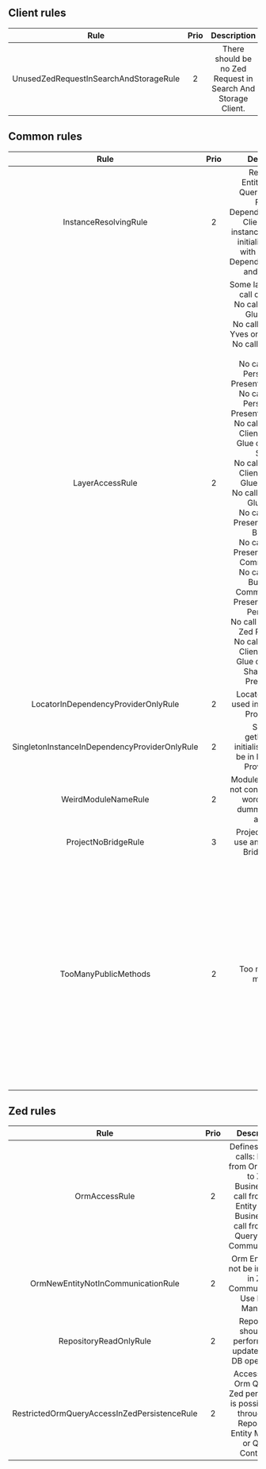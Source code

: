 ## Client rules
|                  Rule                  | Prio |                          Description                         | Info |
|:--------------------------------------:|:----:|:------------------------------------------------------------:|:----:|
| UnusedZedRequestInSearchAndStorageRule |   2  | There should be no Zed Request in Search And Storage Client. |      |

## Common rules
|                      Rule                    | Prio |                                                                                                                                                                                                                                                                                                                                                              Description                                                                                                                                                                                                                                                                                                                                                              |                                                                                                  Info                                                                                                  |
|:--------------------------------------------:|:----:|:-------------------------------------------------------------------------------------------------------------------------------------------------------------------------------------------------------------------------------------------------------------------------------------------------------------------------------------------------------------------------------------------------------------------------------------------------------------------------------------------------------------------------------------------------------------------------------------------------------------------------------------------------------------------------------------------------------------------------------------:|:------------------------------------------------------------------------------------------------------------------------------------------------------------------------------------------------------:|
| InstanceResolvingRule                        |  2   | Repository, EntityManager, QueryContainer, Facade, DependencyProvider, Client, Service instances can not be initialized directly with "new". Use Dependency Provider and Resolvers                                                                                                                                                                                                                                                                                                                                                                                                                                                                                                                                                    |                                                                                                                                                                                                        |
| LayerAccessRule                              |  2   | Some layers must not call other layers: <br/>No call from Zed or Glue to Yves, <br/>No call from Glue or Yves or Zed to Client, <br/>No call from Yves to Glue, <br/>No call from Zed Persistence or Presentation to Glue, <br/>No call from Zed Persistence or Presentation to Glue, <br/>No call from Zed or Client or Yves or Glue or Service to Shared, <br/>No call from Zed or Client or Yves or Glue to Service, <br/>No call from Yves or Glue to Zed, <br/>No call from Zed Presentation to Zed Business, <br/>No call from Zed Presentation to Zed Communication, <br/>No call from Zed Business or Communication or Presentation to Zed Persistence, <br/>No call from Client to Zed Persistence, <br/>No call from Zed or Client or Yves or Glue or Service or Shared to Zed Presentation. |                                                                                                                                                                                                        |
| LocatorInDependencyProviderOnlyRule          |  2   | Locator should be used in Dependency Provider only                                                                                                                                                                                                                                                                                                                                                                                                                                                                                                                                                                                                                                                                                    |                                                                                                                                                                                                        |
| SingletonInstanceInDependencyProviderOnlyRule |  2   | Singleton getInstance() initialisation should be in Dependency Provider only.                                                                                                                                                                                                                                                                                                                                                                                                                                                                                                                                                                                                                                                         |                                                                                                                                                                                                        |
| WeirdModuleNameRule                          |  2   | Module name should not contain any weird words like test, dummy, example, antelope                                                                                                                                                                                                                                                                                                                                                                                                                                                                                                                                                                                                                                                    |                                                                                                                                                                                                        |
| ProjectNoBridgeRule                          |  3   | Project should not use and depend on Bridge pattern                                                                                                                                                                                                                                                                                                                                                                                                                                                                                                                                                                                                                                                                                   |                                                                                                                                                                                                        |
| TooManyPublicMethods                          |  2   | Too many public methods.                                                                                                                                                                                                                                                                                                                                                                                                                                                                                                                                                                                                                                                                                   | The method count reporting threshold = 8. Ignore methods that start with set, get,add, create, provide, is, has and end with *Action. Ignore classes: Facade, Stub, Client, Service, all in Persistence |

## Zed rules
|                     Rule                     | Prio |                                                                      Description                                                                      | Info |
|:--------------------------------------------:|:----:|:-----------------------------------------------------------------------------------------------------------------------------------------------------:|:----:|
|                OrmAccessRule                 |  2   | Defines rules of calls: No call from Orm Query to Zed Business, No call from Orm Entity to Zed Business, No call from Orm Query to Zed Communication. |      |
|      OrmNewEntityNotInCommunicationRule      |  2   |                                      Orm Entity can not be initialized in Zed Communication. Use Entity Manager.                                      |      |
|            RepositoryReadOnlyRule            |  2   |                                           Repository should not perform save, update, delete DB operations.                                           |      |
| RestrictedOrmQueryAccessInZedPersistenceRule |  2   |               Access to the Orm Query in Zed persistence is possible only through the Repository, Entity Manager or Query Container.                  |      |
